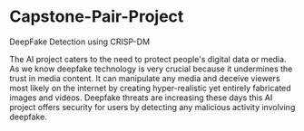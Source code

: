 # Capstone-Pair-Project
DeepFake Detection using CRISP-DM

The AI project caters to the need to protect people's digital data or media. As we know deepfake technology is very crucial because it undermines the trust in media content. It can manipulate any media and deceive viewers most likely on the internet by creating hyper-realistic yet entirely fabricated images and videos. Deepfake threats are increasing these days this AI project offers security for users by detecting any malicious activity involving deepfake.
